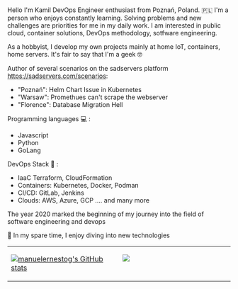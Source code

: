 
<br>

Hello I'm Kamil DevOps Engineer enthusiast from Poznań, Poland. 🇵🇱 
I'm a person who enjoys constantly learning. Solving problems and new challenges are priorities for me in my daily work. I am interested in public cloud, container solutions,  DevOps methodology, sotfware engineering.

As a hobbyist, I develop my own projects mainly at home IoT, containers, home servers. It's fair to say that I'm a geek 🤓 

Author of several scenarios on the sadservers platform https://sadservers.com/scenarios:
- 	"Poznań": Helm Chart Issue in Kubernetes
- 	"Warsaw": Promethues can't scrape the webserver
- 	"Florence": Database Migration Hell 

Programming languages 💻 :
- Javascript
- Python
- GoLang

DevOps Stack 🚀 : 
- IaaC Terraform, CloudFormation 
- Containers: Kubernetes, Docker, Podman
- CI/CD: GitLab, Jenkins
- Clouds: AWS, Azure, GCP
.... and many more

The year 2020 marked the beginning of my journey into the field of software engineering and devops 

🧠 In my spare time, I enjoy diving into new technologies

<table><tr><td valign="top" width="50%">

<a href="http://www.github.com/KamilBlaz"><img src="https://github-readme-stats.vercel.app/api?username=KamilBlaz&show_icons=true&hide=&count_private=true&title_color=0891b2&text_color=64748b&icon_color=0891b2&bg_color=ffffff&hide_border=true&show_icons=true" alt="manuelernestog's GitHub stats" /></a>
 
</td><td valign="top" width="50%">


<a href="http://www.github.com/KamilBlaz"><img src="https://github-readme-streak-stats.herokuapp.com/?user=KamilBlaz&stroke=64748b&background=ffffff&ring=0891b2&fire=0891b2&currStreakNum=64748b&currStreakLabel=0891b2&sideNums=64748b&sideLabels=64748b&dates=64748b&hide_border=true" /></a>
 
</tr></tr></table> 

